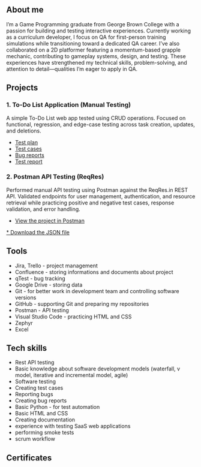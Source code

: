 ## About me
I’m a Game Programming graduate from George Brown College with a passion for building and testing interactive experiences. Currently working as a curriculum developer, I focus on QA for first-person training simulations while transitioning toward a dedicated QA career. I’ve also collaborated on a 2D platformer featuring a momentum-based grapple mechanic, contributing to gameplay systems, design, and testing. These experiences have strengthened my technical skills, problem-solving, and attention to detail—qualities I’m eager to apply in QA.

## Projects
### 1. To-Do List Application (Manual Testing)
A simple To-Do List web app tested using CRUD operations. Focused on functional, regression, and edge-case testing across task creation, updates, and deletions.
* [Test plan](https://docs.google.com/document/d/1lXAQ9EjFverAS0C8pmbgPUL8g-fCxDhtTP3O_MzFj_c/edit?usp=drive_link)
* [Test cases](https://docs.google.com/spreadsheets/d/1QpOChBVFXs-3LxgqYtLKErJvdiVHiL5jOMrw2mBpLGY/edit?usp=drive_link)
* [Bug reports](https://docs.google.com/spreadsheets/d/1-ymB3A4CROFiyAhVsiBvwIG_nxokMMHZ2tdooVNqZMk/edit?usp=drive_link)
* [Test report](https://docs.google.com/document/d/14UhrqB_8Gk1_xQueX4jv-R2mEtUJYslK51G1ZNYBGkQ/edit?usp=drive_link)

### 2. Postman API Testing (ReqRes)
Performed manual API testing using Postman against the ReqRes.in REST API. Validated endpoints for user management, authentication, and resource retrieval while practicing positive and negative test cases, response validation, and error handling.

* [View the project in Postman](https://alicabir27-251890.postman.co/workspace/Ali-Cabir's-Workspace~12941f2f-edeb-48b4-895f-593854e02e5e/collection/48822952-dd6e66b7-eef0-4b4a-a647-566ca123bdb7?action=share&creator=48822952&active-environment=48822952-24b8c0be-662c-4819-a152-1fe0e1ec6cca)

<a href="Postman API (ReqRes).json" download="ReqRes.postman_collection.json">
   * Download the JSON file
</a>



## Tools
* Jira, Trello - project management
* Confluence - storing informations and documents about project
* qTest - bug tracking
* Google Drive - storing data
* Git - for better work in development team and controlling software versions
* GitHub - supporting Git and preparing my repositories
* Postman - API testing
* Visual Studio Code - practicing HTML and CSS
* Zephyr
* Excel

## Tech skills
* Rest API testing
* Basic knowledge about software development models (waterfall, v model, iterative and incremental model, agile)
* Software testing
* Creating test cases
* Reporting bugs
* Creating bug reports
* Basic Python - for test automation
* Basic HTML and CSS
* Creating documentation
* experience with testing SaaS web applications
* performing smoke tests
* scrum workflow
  
## Certificates

